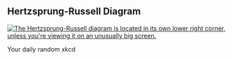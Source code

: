 ## Hertzsprung-Russell Diagram
[![The Hertzsprung-Russell diagram is located in its own lower right corner, unless you're viewing it on an unusually big screen.](https://imgs.xkcd.com/comics/hertzsprung_russell_diagram.png)](https://xkcd.com/2009/ "The Hertzsprung-Russell diagram is located in its own lower right corner, unless you're viewing it on an unusually big screen.")

Your daily random xkcd
